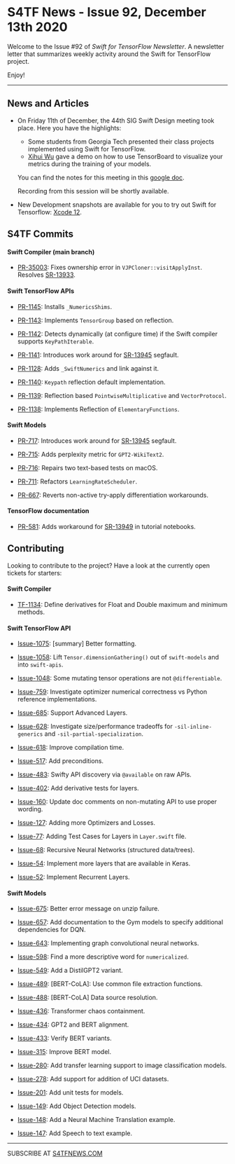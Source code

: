 

S4TF News - Issue 92, December 13th 2020
===================

Welcome to the Issue #92 of *Swift for TensorFlow Newsletter*. A newsletter letter that summarizes weekly activity around the Swift for TensorFlow project.

Enjoy!

---

## News and Articles

* On Friday 11th of December, the 44th SIG Swift Design meeting took place. Here you have the highlights:

    * Some students from Georgia Tech presented their class projects implemented using Swift for TensorFlow.
    * [Xihui Wu](https://www.linkedin.com/in/xihui-wu-b845ab82/) gave a demo on how to use TensorBoard to visualize your metrics during the training of your models.

    You can find the notes for this meeting in this [google doc](https://docs.google.com/document/d/1Fm56p5rV1t2Euh6WLtBFKGqI43ozC3EIjReyLk-LCLU/edit#heading=h.ybjihr2k1s4).

    Recording from this session will be shortly available.

* New Development snapshots are available for you to try out Swift for Tensorflow: [Xcode 12](https://storage.googleapis.com/swift-tensorflow-artifacts/macos-toolchains/swift-tensorflow-DEVELOPMENT-2020-11-17-a-osx.pkg).


## S4TF Commits

#### Swift Compiler (main branch)

* [PR-35003](https://github.com/apple/swift/pull/35003): Fixes ownership error in `VJPCloner::visitApplyInst`. Resolves [SR-13933](https://bugs.swift.org/browse/SR-13933).

#### Swift TensorFlow APIs

* [PR-1145](https://github.com/tensorflow/swift-apis/pull/1145): Installs `_NumericsShims`.

* [PR-1143](https://github.com/tensorflow/swift-apis/pull/1143): Implements `TensorGroup` based on reflection.

* [PR-1142](https://github.com/tensorflow/swift-apis/pull/1142): Detects dynamically (at configure time) if the Swift compiler supports `KeyPathIterable`.

* [PR-1141](https://github.com/tensorflow/swift-apis/pull/1141): Introduces work around for [SR-13945](https://bugs.swift.org/browse/SR-13945) segfault.

* [PR-1128](https://github.com/tensorflow/swift-apis/pull/1128): Adds `_SwiftNumerics` and link against it.

* [PR-1140](https://github.com/tensorflow/swift-apis/pull/1140): `Keypath` reflection default implementation.

* [PR-1139](https://github.com/tensorflow/swift-apis/pull/1139): Reflection based `PointwiseMultiplicative` and `VectorProtocol`.

* [PR-1138](https://github.com/tensorflow/swift-apis/pull/1138): Implements Reflection of `ElementaryFunctions`.

#### Swift Models

* [PR-717](https://github.com/tensorflow/swift-models/pull/717): Introduces work around for [SR-13945](https://bugs.swift.org/browse/SR-13945) segfault.

* [PR-715](https://github.com/tensorflow/swift-models/pull/715): Adds perplexity metric for `GPT2-WikiText2`.

* [PR-716](https://github.com/tensorflow/swift-models/pull/716): Repairs two text-based tests on macOS.

* [PR-711](https://github.com/tensorflow/swift-models/pull/711): Refactors `LearningRateScheduler`.

* [PR-667](https://github.com/tensorflow/swift-models/pull/667): Reverts non-active try-apply differentiation workarounds.

#### TensorFlow documentation

* [PR-581](https://github.com/tensorflow/swift/pull/581): Adds workaround for [SR-13949](https://bugs.swift.org/browse/SR-13949) in tutorial notebooks.

## Contributing

Looking to contribute to the project? Have a look at the currently open tickets for starters:

#### Swift Compiler

* [TF-1134](https://bugs.swift.org/browse/TF-1134): Define derivatives for Float and Double maximum and minimum methods.

#### Swift TensorFlow API

* [Issue-1075](https://github.com/tensorflow/swift-apis/issues/1075): [summary] Better formatting.

* [Issue-1058](https://github.com/tensorflow/swift-apis/issues/1058): Lift `Tensor.dimensionGathering()` out of `swift-models` and into `swift-apis`.

* [Issue-1048](https://github.com/tensorflow/swift-apis/issues/1048): Some mutating tensor operations are not `@differentiable`.

* [Issue-759](https://github.com/tensorflow/swift-apis/issues/759): Investigate optimizer numerical correctness vs Python reference implementations.

* [Issue-685](https://github.com/tensorflow/swift-apis/issues/685): Support Advanced Layers.

* [Issue-628](https://github.com/tensorflow/swift-apis/issues/628): Investigate size/performance tradeoffs for `-sil-inline-generics` and `-sil-partial-specialization`.

* [Issue-618](https://github.com/tensorflow/swift-apis/issues/618): Improve compilation time.

* [Issue-517](https://github.com/tensorflow/swift-apis/issues/517): Add preconditions. 

* [Issue-483](https://github.com/tensorflow/swift-apis/issues/483): Swifty API discovery via `@available` on raw APIs.

* [Issue-402](https://github.com/tensorflow/swift-apis/issues/402): Add derivative tests for layers.

* [Issue-160](https://github.com/tensorflow/swift-apis/issues/160): Update doc comments on non-mutating API to use proper wording.

* [Issue-127](https://github.com/tensorflow/swift-apis/issues/127): Adding more Optimizers and Losses.

* [Issue-77](https://github.com/tensorflow/swift-apis/issues/77):  Adding Test Cases for Layers in `Layer.swift` file.

* [Issue-68](https://github.com/tensorflow/swift-apis/issues/68): Recursive Neural Networks (structured data/trees).

* [Issue-54](https://github.com/tensorflow/swift-apis/issues/54): Implement more layers that are available in Keras.

* [Issue-52](https://github.com/tensorflow/swift-apis/issues/52): Implement Recurrent Layers.

#### Swift Models

* [Issue-675](https://github.com/tensorflow/swift-models/issues/675): Better error message on unzip failure.

* [Issue-657](https://github.com/tensorflow/swift-models/issues/657): Add documentation to the Gym models to specify additional dependencies for DQN.

* [Issue-643](https://github.com/tensorflow/swift-models/issues/643): Implementing graph convolutional neural networks.

* [Issue-598](https://github.com/tensorflow/swift-models/issues/598): Find a more descriptive word for `numericalized`.

* [Issue-549](https://github.com/tensorflow/swift-models/issues/549): Add a DistilGPT2 variant.

* [Issue-489](https://github.com/tensorflow/swift-models/issues/489): [BERT-CoLA]: Use common file extraction functions.

* [Issue-488](https://github.com/tensorflow/swift-models/issues/488): [BERT-CoLA] Data source resolution.

* [Issue-436](https://github.com/tensorflow/swift-models/issues/436): Transformer chaos containment.

* [Issue-434](https://github.com/tensorflow/swift-models/issues/434): GPT2 and BERT alignment.

* [Issue-433](https://github.com/tensorflow/swift-models/issues/433): Verify BERT variants.

* [Issue-315](https://github.com/tensorflow/swift-models/issues/315): Improve BERT model.

* [Issue-280](https://github.com/tensorflow/swift-models/issues/280): Add transfer learning support to image classification models.

* [Issue-278](https://github.com/tensorflow/swift-models/issues/278): Add support for addition of UCI datasets.

* [Issue-201](https://github.com/tensorflow/swift-models/issues/201): Add unit tests for models.

* [Issue-149](https://github.com/tensorflow/swift-models/issues/149): Add Object Detection models.

* [Issue-148](https://github.com/tensorflow/swift-models/issues/148): Add a Neural Machine Translation example. 

* [Issue-147](https://github.com/tensorflow/swift-models/issues/147): Add Speech to text example.

---

SUBSCRIBE AT [S4TFNEWS.COM](https://www.s4tfnews.com/)

